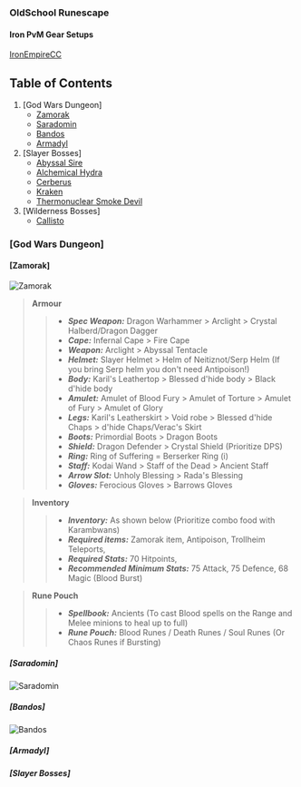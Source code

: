 ### OldSchool Runescape
#### Iron PvM Gear Setups
[IronEmpireCC](https://discord.com/invite/ironempire)

## Table of Contents
1. [God Wars Dungeon]
      - [Zamorak](#zamorak)
      - [Saradomin](#saradomin)
      - [Bandos](#bandos)
      - [Armadyl](#armadyl)
2. [Slayer Bosses]
      - [Abyssal Sire](#abyssal-sire)
      - [Alchemical Hydra](#alchemical-hydra)
      - [Cerberus](#cerberus)
      - [Kraken](#kraken)
      - [Thermonuclear Smoke Devil](#thermonuclear-smoke-devil)
3. [Wilderness Bosses]
      - [Callisto](#callisto)
      
###  [God Wars Dungeon]
####  [Zamorak]
![Zamorak](https://i.imgur.com/KMdFBA3.png)
>**Armour**
>>- ***Spec Weapon:*** Dragon Warhammer > Arclight > Crystal Halberd/Dragon Dagger
>>- ***Cape:*** Infernal Cape  > Fire Cape 
>>- ***Weapon:*** Arclight > Abyssal Tentacle
>>- ***Helmet:*** Slayer Helmet > Helm of Neitiznot/Serp Helm (If you bring Serp helm you don't need Antipoison!)
>>- ***Body:*** Karil's Leathertop > Blessed d'hide body > Black d'hide body
>>- ***Amulet:***  Amulet of Blood Fury > Amulet of Torture > Amulet of Fury > Amulet of Glory
>>- ***Legs:*** Karil's Leatherskirt > Void robe > Blessed d'hide Chaps > d'hide Chaps/Verac's Skirt
>>- ***Boots:*** Primordial Boots > Dragon Boots
>>- ***Shield:*** Dragon Defender > Crystal Shield (Prioritize DPS)
>>- ***Ring:*** Ring of Suffering = Berserker Ring (i)
>>- ***Staff:*** Kodai Wand > Staff of the Dead > Ancient Staff
>>- ***Arrow Slot:*** Unholy Blessing > Rada's Blessing
>>- ***Gloves:*** Ferocious Gloves > Barrows Gloves

>**Inventory**
>>- ***Inventory:*** As shown below (Prioritize combo food with Karambwans)
>>- ***Required items:*** Zamorak item, Antipoison, Trollheim Teleports,
>>- ***Required Stats:*** 70 Hitpoints, 
>>- ***Recommended Minimum Stats:*** 75 Attack, 75 Defence, 68 Magic (Blood Burst)

>**Rune Pouch**
>>- ***Spellbook:*** Ancients (To cast Blood spells on the Range and Melee minions to heal up to full)
>>- ***Rune Pouch:*** Blood Runes / Death Runes / Soul Runes (Or Chaos Runes if Bursting)
#####  [Saradomin]
![Saradomin](https://i.imgur.com/icDjzR7.png)
#####  [Bandos]
![Bandos](https://i.imgur.com/13Ybpsi.png)
#####  [Armadyl]

#####  [Slayer Bosses]
